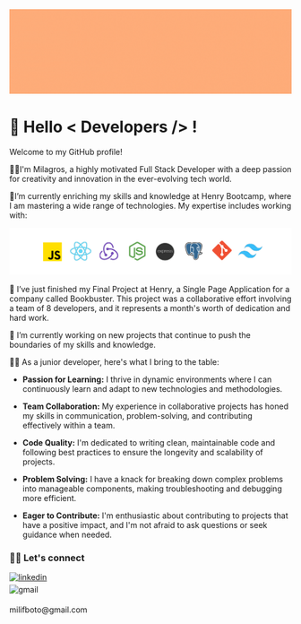 <img src="https://github.com/Milifboto/Milifboto/blob/main/assets/Me.gif" alt="Me" >

<h1>👋 Hello < Developers /> !</h1> 

Welcome to my GitHub profile!

👨‍💻I'm Milagros, a highly motivated Full Stack Developer with a deep passion for creativity and innovation in the ever-evolving tech world.

🌱I’m currently enriching my skills and knowledge at Henry Bootcamp, where I am mastering a wide range of technologies. My expertise includes working with:

<img src="https://raw.githubusercontent.com/Milifboto/Milifboto/main/assets/skills.png" alt="My Skills" />

🚀 I’ve just finished my Final Project at Henry, a Single Page Application for a company called Bookbuster. This project was a collaborative effort involving a team of 8 developers, and it represents a month's worth of dedication and hard work.

🔭 I’m currently working on new projects that continue to push the boundaries of my skills and knowledge.

👨‍🏫 As a junior developer, here's what I bring to the table:

- **Passion for Learning:** I thrive in dynamic environments where I can continuously learn and adapt to new technologies and methodologies.

- **Team Collaboration:** My experience in collaborative projects has honed my skills in communication, problem-solving, and contributing effectively within a team.

- **Code Quality:** I'm dedicated to writing clean, maintainable code and following best practices to ensure the longevity and scalability of projects.

- **Problem Solving:** I have a knack for breaking down complex problems into manageable components, making troubleshooting and debugging more efficient.

- **Eager to Contribute:** I'm enthusiastic about contributing to projects that have a positive impact, and I'm not afraid to ask questions or seek guidance when needed.

### 👨‍💻 Let's connect

<div>
<a href="https://www.linkedin.com/in/milagrosfboto/" target="_blank">
<img src=https://img.shields.io/badge/linkedin-%231E77B5.svg?&style=for-the-badge&logo=linkedin&logoColor=white alt=linkedin style="margin-bottom: 5px;" />
</a> 
<div>
<img src=https://img.shields.io/badge/Gmail-D14836?style=for-the-badge&logo=gmail&logoColor=white alt=gmail style="margin-bottom: 5px;"/>
<p>milifboto@gmail.com</p>
</div> 
</div>  
